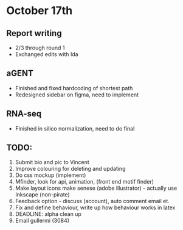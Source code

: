 # October 17th

## Report writing 
- 2/3 through round 1
- Exchanged edits with Ida

## aGENT
- Finished and fixed hardcoding of shortest path 
- Redesigned sidebar on figma, need to implement 

## RNA-seq
- Finished in silico normalization, need to do final 

## TODO: 
1. Submit bio and pic to Vincent 
2. Improve colouring for deleting and updating
3. Do css mockup (implement) 
4. Mfinder, look for api, animation, (front end motif finder) 
5. Make layout icons make senese (adobe illustrator) - actually use Inkscape (non-pirate) 
6. Feedback option - discuss (account), auto comment email et. 
7. Fix and define behaviour, write up how behaviour works in latex 
8. DEADLINE: alpha clean up
9. Email gullermi (3084) 
